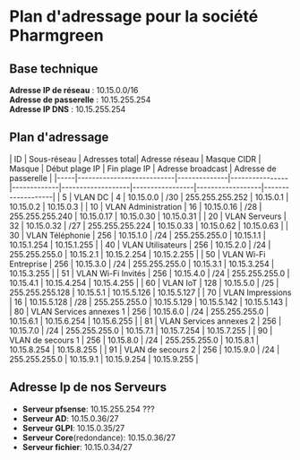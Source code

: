 # Plan d'adressage pour la société Pharmgreen

## Base technique

**Adresse IP de réseau** : 10.15.0.0/16  
**Adresse de passerelle** : 10.15.255.254  
**Adresse IP DNS** : 10.15.255.254  

## Plan d'adressage


| ID  | Sous-réseau               | Adresses total| Adresse réseau | Masque CIDR | Masque    | Début plage IP  | Fin plage IP     | Adresse broadcast | Adresse de passerelle |
|-----|---------------------------|--------------|----------------|-------------|-------------------|-----------------|------------------|-------------------|
| 5   | VLAN DC                   | 4            | 10.15.0.0      | /30         | 255.255.255.252   | 10.15.0.1       | 10.15.0.2        | 10.15.0.3         |
| 10  | VLAN Administration       | 16           | 10.15.0.16     | /28         | 255.255.255.240   | 10.15.0.17      | 10.15.0.30       | 10.15.0.31        |
| 20  | VLAN Serveurs             | 32           | 10.15.0.32     | /27         | 255.255.255.224   | 10.15.0.33      | 10.15.0.62       | 10.15.0.63        |
| 30  | VLAN Téléphonie           | 256          | 10.15.1.0      | /24         | 255.255.255.0     | 10.15.1.1       | 10.15.1.254      | 10.15.1.255       |
| 40  | VLAN Utilisateurs         | 256          | 10.15.2.0      | /24         | 255.255.255.0     | 10.15.2.1       | 10.15.2.254      | 10.15.2.255       |
| 50  | VLAN Wi-Fi Entreprise     | 256          | 10.15.3.0      | /24         | 255.255.255.0     | 10.15.3.1       | 10.15.3.254      | 10.15.3.255       |
| 51  | VLAN Wi-Fi Invités        | 256          | 10.15.4.0      | /24         | 255.255.255.0     | 10.15.4.1       | 10.15.4.254      | 10.15.4.255       |
| 60  | VLAN IoT                  | 128          | 10.15.5.0      | /25         | 255.255.255.128   | 10.15.5.1       | 10.15.5.126      | 10.15.5.127       |
| 70  | VLAN Impressions          | 16           | 10.15.5.128    | /28         | 255.255.255.0     | 10.15.5.129     | 10.15.5.142      | 10.15.5.143       |
| 80  | VLAN Services annexes 1   | 256          | 10.15.6.0      | /24         | 255.255.255.0     | 10.15.6.1       | 10.15.6.254      | 10.15.6.255       |
| 81  | VLAN Services annexes 2   | 256          | 10.15.7.0      | /24         | 255.255.255.0     | 10.15.7.1       | 10.15.7.254      | 10.15.7.255       |
| 90  | VLAN de secours 1         | 256          | 10.15.8.0      | /24         | 255.255.255.0     | 10.15.8.1       | 10.15.8.254      | 10.15.8.255       |
| 91  | VLAN de secours 2         | 256          | 10.15.9.0      | /24         | 255.255.255.0     | 10.15.9.1       | 10.15.9.254      | 10.15.9.255       |


## Adresse Ip de nos Serveurs

- **Serveur pfsense**: 10.15.255.254 ???
- **Serveur AD**: 10.15.0.36/27
- **Serveur GLPI**: 10.15.0.35/27
- **Serveur Core**(redondance): 10.15.0.36/27
- **Serveur fichier**: 10.15.0.34/27

